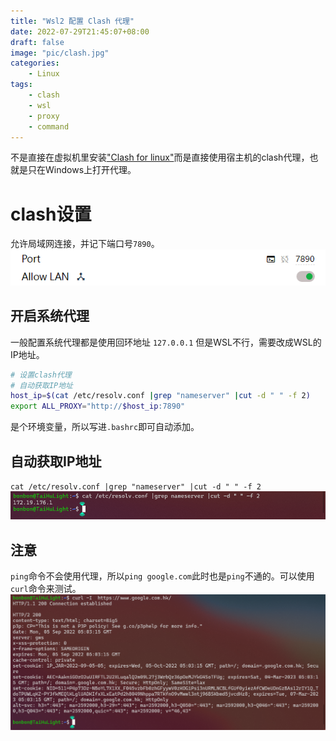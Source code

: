 ```yaml
---
title: "Wsl2 配置 Clash 代理"
date: 2022-07-29T21:45:07+08:00
draft: false
image: "pic/clash.jpg"
categories:
    - Linux
tags:
    - clash
    - wsl
    - proxy
    - command
---
```


不是直接在虚拟机里安装["Clash for linux"](https://github.com/Dreamacro/clash)而是直接使用宿主机的clash代理，也就是只在Windows上打开代理。

# clash设置

允许局域网连接，并记下端口号`7890`。
![允许局域网连接](pic/allowLan.png)

## 开启系统代理
一般配置系统代理都是使用回环地址 `127.0.0.1` 但是WSL不行，需要改成WSL的IP地址。

```bash
# 设置clash代理
# 自动获取IP地址
host_ip=$(cat /etc/resolv.conf |grep "nameserver" |cut -d " " -f 2)
export ALL_PROXY="http://$host_ip:7890"
```

是个环境变量，所以写进`.bashrc`即可自动添加。
## 自动获取IP地址

`cat /etc/resolv.conf |grep "nameserver" |cut -d " " -f 2`
![获取IP](pic/reslov.png)

## 注意

`ping`命令不会使用代理，所以`ping google.com`此时也是`ping`不通的。可以使用`curl`命令来测试。
![curl](pic/curl.png)
